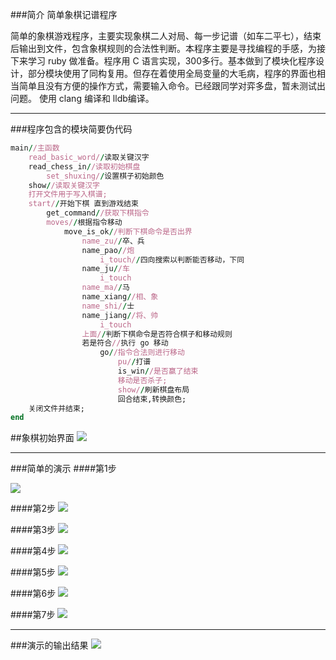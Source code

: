 ###简介 简单象棋记谱程序

简单的象棋游戏程序，主要实现象棋二人对局、每一步记谱（如车二平七），结束后输出到文件，包含象棋规则的合法性判断。本程序主要是寻找编程的手感，为接下来学习 ruby 做准备。程序用 C 语言实现，300多行。基本做到了模块化程序设计，部分模块使用了同构复用。但存在着使用全局变量的大毛病，程序的界面也相当简单且没有方便的操作方式，需要输入命令。已经跟同学对弈多盘，暂未测试出问题。
使用 clang 编译和 lldb编译。 

---
###程序包含的模块简要伪代码
```rb
main//主函数
	read_basic_word//读取关键汉字
	read_chess_in//读取初始棋盘
		set_shuxing//设置棋子初始颜色
	show//读取关键汉字
	打开文件用于写入棋谱;
	start//开始下棋 直到游戏结束
		get_command//获取下棋指令
		moves//根据指令移动
			move_is_ok//判断下棋命令是否出界
				name_zu//卒、兵
				name_pao//炮
					i_touch//四向搜索以判断能否移动，下同
				name_ju//车
					i_touch
				name_ma//马
				name_xiang//相、象
				name_shi//士
				name_jiang//将、帅
					i_touch
				上面//判断下棋命令是否符合棋子和移动规则
				若是符合//执行 go 移动
					go//指令合法则进行移动
						pu//打谱
						is_win//是否赢了结束
						移动是否杀子;
						show//刷新棋盘布局
						回合结束,转换颜色;
	关闭文件并结束;
end
```
##象棋初始界面
![](http://7xivgw.com1.z0.glb.clouddn.com/15-5-16/45592599.jpg)

---

###简单的演示
####第1步

![](http://7xivgw.com1.z0.glb.clouddn.com/15-5-16/34365478.jpg)

####第2步
![](http://7xivgw.com1.z0.glb.clouddn.com/15-5-16/61765763.jpg)

####第3步
![](http://7xivgw.com1.z0.glb.clouddn.com/15-5-16/23189853.jpg)

####第4步
![](http://7xivgw.com1.z0.glb.clouddn.com/15-5-16/64431964.jpg)

####第5步
![](http://7xivgw.com1.z0.glb.clouddn.com/15-5-16/66704470.jpg)

####第6步
![](http://7xivgw.com1.z0.glb.clouddn.com/15-5-16/16084277.jpg)

####第7步
![](http://7xivgw.com1.z0.glb.clouddn.com/15-5-16/90869268.jpg)

---
###演示的输出结果
![](http://7xivgw.com1.z0.glb.clouddn.com/15-5-16/98925268.jpg)

